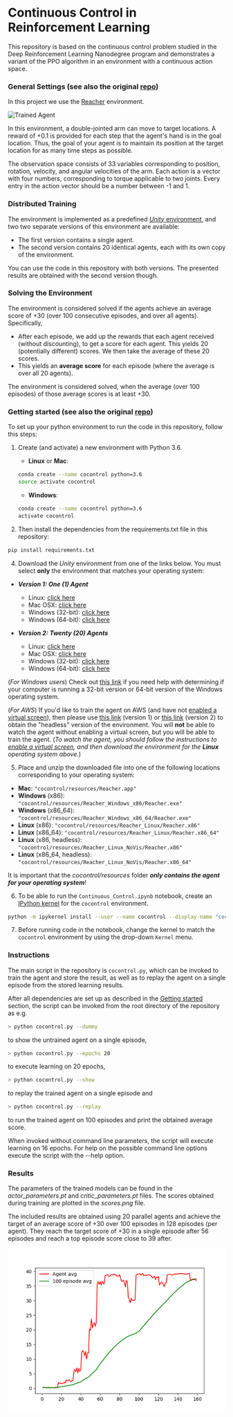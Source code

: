# Continuous Control in Reinforcement Learning

This repository is based on the continuous control problem studied in the Deep Reinforcement Learning Nanodegree program and demonstrates a variant of the PPO  algorithm in an environment with a continuous action space.

### General Settings (see also the original [repo](https://github.com/udacity/deep-reinforcement-learning/tree/master/p2_continuous-control))

In this project we use the [Reacher](https://github.com/Unity-Technologies/ml-agents/blob/master/docs/Learning-Environment-Examples.md#reacher) environment.

![Trained Agent](resources/small_agent.gif)

In this environment, a double-jointed arm can move to target locations. A reward of +0.1 is provided for each step that the agent's hand is in the goal location. Thus, the goal of your agent is to maintain its position at the target location for as many time steps as possible.

The observation space consists of 33 variables corresponding to position, rotation, velocity, and angular velocities of the arm. Each action is a vector with four numbers, corresponding to torque applicable to two joints. Every entry in the action vector should be a number between -1 and 1.

### Distributed Training

The environment is implemented as a predefined [*Unity* environment](https://github.com/Unity-Technologies/ml-agents), and two two separate versions of this environment are available:
- The first version contains a single agent.
- The second version contains 20 identical agents, each with its own copy of the environment.  

You can use the code in this repository with both versions. The presented results are obtained with the second version though.

### Solving the Environment

The environment is considered solved if the  agents achieve an average score of +30 (over 100 consecutive episodes, and over all agents).  Specifically,
- After each episode, we add up the rewards that each agent received (without discounting), to get a score for each agent.  This yields 20 (potentially different) scores.  We then take the average of these 20 scores.
- This yields an **average score** for each episode (where the average is over all 20 agents).

The environment is considered solved, when the average (over 100 episodes) of those average scores is at least +30.

### Getting started (see also the original [repo](https://github.com/udacity/deep-reinforcement-learning/tree/master/p2_continuous-control))

To set up your python environment to run the code in this repository, follow this steps:

1. Create (and activate) a new environment with Python 3.6.

	- __Linux__ or __Mac__:
	```bash
	conda create --name cocontrol python=3.6
	source activate cocontrol
	```
	- __Windows__:
	```bash
	conda create --name cocontrol python=3.6
	activate cocontrol
	```

3. Then install the dependencies from the requirements.txt file in this repository:
```bash
pip install requirements.txt
```

4. Download the *Unity* environment from one of the links below. You must select **only** the environment that matches your operating system:
  - **_Version 1: One (1) Agent_**
      - Linux: [click here](https://s3-us-west-1.amazonaws.com/udacity-drlnd/P2/Reacher/one_agent/Reacher_Linux.zip)
      - Mac OSX: [click here](https://s3-us-west-1.amazonaws.com/udacity-drlnd/P2/Reacher/one_agent/Reacher.app.zip)
      - Windows (32-bit): [click here](https://s3-us-west-1.amazonaws.com/udacity-drlnd/P2/Reacher/one_agent/Reacher_Windows_x86.zip)
      - Windows (64-bit): [click here](https://s3-us-west-1.amazonaws.com/udacity-drlnd/P2/Reacher/one_agent/Reacher_Windows_x86_64.zip)

  - **_Version 2: Twenty (20) Agents_**
      - Linux: [click here](https://s3-us-west-1.amazonaws.com/udacity-drlnd/P2/Reacher/Reacher_Linux.zip)
      - Mac OSX: [click here](https://s3-us-west-1.amazonaws.com/udacity-drlnd/P2/Reacher/Reacher.app.zip)
      - Windows (32-bit): [click here](https://s3-us-west-1.amazonaws.com/udacity-drlnd/P2/Reacher/Reacher_Windows_x86.zip)
      - Windows (64-bit): [click here](https://s3-us-west-1.amazonaws.com/udacity-drlnd/P2/Reacher/Reacher_Windows_x86_64.zip)

(_For Windows users_) Check out [this link](https://support.microsoft.com/en-us/help/827218/how-to-determine-whether-a-computer-is-running-a-32-bit-version-or-64) if you need help with determining if your computer is running a 32-bit version or 64-bit version of the Windows operating system.

(_For AWS_) If you'd like to train the agent on AWS (and have not [enabled a virtual screen](https://github.com/Unity-Technologies/ml-agents/blob/master/docs/Training-on-Amazon-Web-Service.md)), then please use [this link](https://s3-us-west-1.amazonaws.com/udacity-drlnd/P2/Reacher/one_agent/Reacher_Linux_NoVis.zip) (version 1) or [this link](https://s3-us-west-1.amazonaws.com/udacity-drlnd/P2/Reacher/Reacher_Linux_NoVis.zip) (version 2) to obtain the "headless" version of the environment.  You will **not** be able to watch the agent without enabling a virtual screen, but you will be able to train the agent.  (_To watch the agent, you should follow the instructions to [enable a virtual screen](https://github.com/Unity-Technologies/ml-agents/blob/master/docs/Training-on-Amazon-Web-Service.md), and then download the environment for the **Linux** operating system above._)

5. Place and unzip the downloaded file into one of the following locations corresponding to your operating system:
  - **Mac**: `"cocontrol/resources/Reacher.app"`
  - **Windows** (x86): `"cocontrol/resources/Reacher_Windows_x86/Reacher.exe"`
  - **Windows** (x86_64): `"cocontrol/resources/Reacher_Windows_x86_64/Reacher.exe"`
  - **Linux** (x86): `"cocontrol/resources/Reacher_Linux/Reacher.x86"`
  - **Linux** (x86_64): `"cocontrol/resources/Reacher_Linux/Reacher.x86_64"`
  - **Linux** (x86, headless): `"cocontrol/resources/Reacher_Linux_NoVis/Reacher.x86"`
  - **Linux** (x86_64, headless): `"cocontrol/resources/Reacher_Linux_NoVis/Reacher.x86_64"`

It is important that the *cocontrol/resources* folder **_only contains the agent for your operating system_**!

6. To be able to run the `Continuous_Control.ipynb` notebook, create an [IPython kernel](http://ipython.readthedocs.io/en/stable/install/kernel_install.html) for the `cocontrol` environment.  
```bash
python -m ipykernel install --user --name cocontrol --display-name "cocontrol"
```

7. Before running code in the notebook, change the kernel to match the `cocontrol` environment by using the drop-down `Kernel` menu.

### Instructions

The main script in the repository is `cocontrol.py`, which can be invoked to train the agent and store the result, as well as to replay the agent on a single episode from the stored learning results.

After all dependencies are set up as described in the [Getting started](#getting-started) section, the script can be invoked from the root directory of the repository as e.g.
```bash
> python cocontrol.py --dummy
```
to show the untrained agent on a single episode,
```bash
> python cocontrol.py --epochs 20
```
to execute learning on 20 epochs,
```bash
> python cocontrol.py --show
```
to replay the trained agent on a single episode and
```bash
> python cocontrol.py --replay
```
to run the trained agent on 100 episodes and print the obtained average score.

When invoked without command line parameters, the script will execute learning on 16 epochs. For help on the possible command line options execute the script with the --help option.

### Results

The parameters of the trained models can be found in the *actor_parameters.pt* and *critic_parameters.pt* files. The scores obtained during training are plotted in the *scores.png* file.

The included results are obtained using 20 parallel agents and achieve the target of an average score of +30 over 100 episodes in 128 episodes (per agent). They reach the target score of +30 in a single episode after 56 episodes and reach a top episode score close to 39 after.

![Scores](scores.png)
